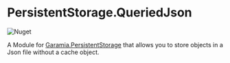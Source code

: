 # PersistentStorage.QueriedJson

![Nuget](https://img.shields.io/nuget/v/Garamia.PersistentStorage.QueriedJson?style=for-the-badge)

A Module for [Garamia.PersistentStorage](https://github.com/jtsshieh/PersistentStorage) that allows you to store objects in a Json file without a cache object.

